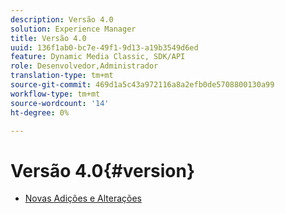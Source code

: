```yaml
---
description: Versão 4.0
solution: Experience Manager
title: Versão 4.0
uuid: 136f1ab0-bc7e-49f1-9d13-a19b3549d6ed
feature: Dynamic Media Classic, SDK/API
role: Desenvolvedor,Administrador
translation-type: tm+mt
source-git-commit: 469d1a5c43a972116a8a2efb0de5708800130a99
workflow-type: tm+mt
source-wordcount: '14'
ht-degree: 0%

---
```



# Versão 4.0{#version}

* [Novas Adições e Alterações](r-4-0-new.md)
